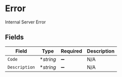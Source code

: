 # Error

Internal Server Error


## Fields

| Field              | Type               | Required           | Description        |
| ------------------ | ------------------ | ------------------ | ------------------ |
| `Code`             | **string*          | :heavy_minus_sign: | N/A                |
| `Description`      | **string*          | :heavy_minus_sign: | N/A                |